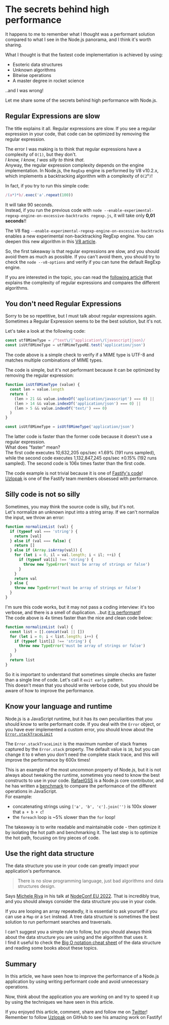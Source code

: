 # The secrets behind high performance

It happens to me to remember what I thought was a performant solution compared to what
I see in the Node.js panorama, and I think it's worth sharing.

What I thought is that the fastest code implementation is achieved by using:

- Esoteric data structures
- Unknown algorithms
- Bitwise operations
- A master degree in rocket science

..and I was wrong!

Let me share some of the secrets behind high performance with Node.js.


## Regular Expressions are slow

The title explains it all. Regular expressions are slow. If you see a regular expression in your code,
that code can be optimized by removing the regular expression.

The error I was making is to think that regular expressions have a complexity of `O(1)`, but they don't.  
_I know, I know, I was silly to think that._  
Anyway, the regular expression complexity depends on the engine implementation.
In Node.js, the `RegExp` engine is performed by V8 v10.2.x, which implements a
backtracking algorithm with a complexity of <code>O(2<sup>n</sup>)</code>!

In fact, if you try to run this simple code:

```js
/(a*)*b/.exec('a'.repeat(100))
```

It will take 90 seconds.  
Instead, if you run the previous code with `node --enable-experimental-regexp-engine-on-excessive-backtracks regexp.js`,
it will take only **0,01 seconds**!!

The V8 flag `--enable-experimental-regexp-engine-on-excessive-backtracks` enables a new experimental non-backtracking RegExp engine.
You can deepen this new algorithm in this [V8 article](https://v8.dev/blog/non-backtracking-regexp).

So, the first takeaway is that regular expressions are slow, and you should avoid them as much as possible.
If you can't avoid them, you should try to check the `node --v8-options` and verify if you can tune the
default RegExp engine.

If you are interested in the topic, you can read the [following article](https://swtch.com/~rsc/regexp/regexp1.html)
that explains the complexity of regular expressions and compares the different algorithms.


## You don't need Regular Expressions

Sorry to be so repetitive, but I must talk about regular expressions again.  
Sometimes a Regular Expression seems to be the best solution, but it's not.

Let's take a look at the following code:

```js
const utf8MimeType = /^text\/|^application\/(javascript|json)/
const isUtf8MimeType = utf8MimeTypeRE.test('application/json')
```

The code above is a simple check to verify if a MIME type is UTF-8 and matches multiple combinations of MIME types.

The code is simple, but it's not performant because it can be optimized by removing the regular expression:

```js
function isUtf8MimeType (value) {
  const len = value.length
  return (
    (len > 21 && value.indexOf('application/javascript') === 0) ||
    (len > 14 && value.indexOf('application/json') === 0) ||
    (len > 5 && value.indexOf('text/') === 0)
  )
}

const isUtf8MimeType = isUtf8MimeType('application/json')
```

The latter code is faster than the former code because it doesn't use a regular expression.  
What does "faster" mean?  
The first code executes 10,632,205 ops/sec ±1.69% (191 runs sampled), while
the second code executes 1,132,847,245 ops/sec ±0.15% (192 runs sampled).
The second code is 106x times faster than the first code.

The code example is not trivial because it is one of [Fastify's code](https://github.com/fastify/send/pull/39)!  
[Uzlopak](https://github.com/Uzlopak) is one of the Fastify team members obsessed with performance.


## Silly code is not so silly

Sometimes, you may think the source code is silly, but it's not.  
Let's normalize an unknown input into a string array. If we can't normalize the input, we throw an error:

```js
function normalizeList (val) {
  if (typeof val === 'string') {
    return [val]
  } else if (val === false) {
    return []
  } else if (Array.isArray(val)) {
    for (let i = 0, il = val.length; i < il; ++i) {
      if (typeof val[i] !== 'string') {
        throw new TypeError('must be array of strings or false')
      }
    }
    return val
  } else {
    throw new TypeError('must be array of strings or false')
  }
}
```

I'm sure this code works, but it may not pass a coding interview: it's too verbose, and there is a smell of duplication.
..but [it is performant](https://github.com/fastify/send/pull/38)!  
The code above is 4x times faster than the nice and clean code below:

```js
function normalizeList (val) {
  const list = [].concat(val || [])
  for (let i = 0; i < list.length; i++) {
    if (typeof list[i] !== 'string') {
      throw new TypeError('must be array of strings or false')
    }
  }
  return list
}
```

So it is important to understand that sometimes simple checks are faster than a single line of code.
Let's call it `exit early` pattern.  
This doesn't mean that you should write verbose code, but you should be aware of how to improve the performance.


## Know your language and runtime

Node.js is a JavaScript runtime, but it has its own peculiarities that you should know to write performant code.
If you deal with the `Error` object, or you have ever implemented a custom error, you should know about the [`Error.stackTraceLimit`](https://nodejs.org/api/errors.html#errorstacktracelimit)

The `Error.stackTraceLimit` is the maximum number of stack frames captured by the `Error.stack` property.
The default value is `10`, but you can change it to `0` when you don't need the complete stack trace, and this will improve the performance by 600x times!

This is an example of the most uncommon property of Node.js, but it is not always about tweaking the runtime,
sometimes you need to know the best constructs to use in your code.
[RafaelGSS](https://github.com/RafaelGSS) is a Node.js core contributor, and he has
written a [benchmark](https://github.com/RafaelGSS/nodejs-bench-operations) to compare the performance of
the different operations in JavaScript.  
For example:

- concatenating strings using `['a', 'b', 'c'].join('')` is 100x slower that `a + b + c`!
- the `foreach` loop is ~5% slower than the `for` loop!

The takeaway is to write readable and maintainable code - then optimize it by isolating the hot path
and benchmarking it. The last step is to optimize the hot path, focusing on tiny pieces of code.


## Use the right data structure

The data structure you use in your code can greatly impact your application's performance.

> There is no slow programming language, just bad algorithms and data structures design.

Says [Michele Riva](https://github.com/micheleriva) in his talk at [NodeConf EU 2022](https://www.youtube.com/watch?v=42sMkbGLlh4).
That is incredibly true, and you should always consider the data structure you use in your code.

If you are looping an array repeatedly, it is essential to ask yourself if you can use a `Map` or a `Set` instead.
A tree data structure is sometimes the best solution to run performant searches and traversals.

I can't suggest you a simple rule to follow, but you should always think about the data structure you are using
and the algorithm that uses it.  
I find it useful to check the [Big O notation cheat sheet](https://www.bigocheatsheet.com/) of the data structure
and reading some books about these topics.


## Summary

In this article, we have seen how to improve the performance of a Node.js application by using writing
performant code and avoid unnecessary operations.

Now, think about the application you are working on and try to speed it up by using the techniques we have seen in this article.

If you enjoyed this article, comment, share and follow me on [Twitter](https://twitter.com/ManuEomm)!
Remember to follow [Uzlopak](https://github.com/Uzlopak) on GitHub to see his amazing work on Fastify!
